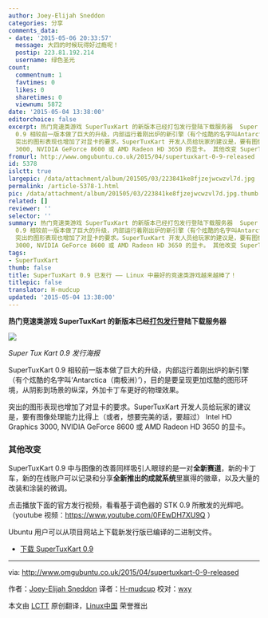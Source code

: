 ```yaml
---
author: Joey-Elijah Sneddon
categories: 分享
comments_data:
- date: '2015-05-06 20:33:57'
  message: 大四的时候玩得好过瘾呢！
  postip: 223.81.192.214
  username: 绿色圣光
count:
  commentnum: 1
  favtimes: 0
  likes: 0
  sharetimes: 0
  viewnum: 5872
date: '2015-05-04 13:38:00'
editorchoice: false
excerpt: 热门竞速类游戏 SuperTuxKart 的新版本已经打包发行登陆下载服务器  Super Tux Kart 0.9 发行海报 SuperTuxKart
  0.9 相较前一版本做了巨大的升级，内部运行着刚出炉的新引擎（有个炫酷的名字叫Antarctica（南极洲）），目的是要呈现更加炫酷的图形环境，从阴影到场景的纵深，外加卡丁车更好的物理效果。
  突出的图形表现也增加了对显卡的要求。SuperTuxKart 开发人员给玩家的建议是，要有图像处理能力比得上（或者，想要完美的话，要超过） Intel HD Graphics
  3000, NVIDIA GeForce 8600 或 AMD Radeon HD 3650 的显卡。 其他改变 SuperTux
fromurl: http://www.omgubuntu.co.uk/2015/04/supertuxkart-0-9-released
id: 5378
islctt: true
largepic: /data/attachment/album/201505/03/223841ke8fjzejwcwzvl7d.jpg
permalink: /article-5378-1.html
pic: /data/attachment/album/201505/03/223841ke8fjzejwcwzvl7d.jpg.thumb.jpg
related: []
reviewer: ''
selector: ''
summary: 热门竞速类游戏 SuperTuxKart 的新版本已经打包发行登陆下载服务器  Super Tux Kart 0.9 发行海报 SuperTuxKart
  0.9 相较前一版本做了巨大的升级，内部运行着刚出炉的新引擎（有个炫酷的名字叫Antarctica（南极洲）），目的是要呈现更加炫酷的图形环境，从阴影到场景的纵深，外加卡丁车更好的物理效果。
  突出的图形表现也增加了对显卡的要求。SuperTuxKart 开发人员给玩家的建议是，要有图像处理能力比得上（或者，想要完美的话，要超过） Intel HD Graphics
  3000, NVIDIA GeForce 8600 或 AMD Radeon HD 3650 的显卡。 其他改变 SuperTux
tags:
- SuperTuxKart
thumb: false
title: SuperTuxKart 0.9 已发行 —— Linux 中最好的竞速类游戏越来越棒了！
titlepic: false
translator: H-mudcup
updated: '2015-05-04 13:38:00'
---
```


**热门竞速类游戏 SuperTuxKart 的新版本已经[打包发行](http://supertuxkart.blogspot.co.uk/2015/04/supertuxkart-09-released.html)登陆下载服务器**


![](/data/attachment/album/201505/03/223841ke8fjzejwcwzvl7d.jpg)


*Super Tux Kart 0.9 发行海报*


SuperTuxKart 0.9 相较前一版本做了巨大的升级，内部运行着刚出炉的新引擎（有个炫酷的名字叫‘Antarctica（南极洲）’），目的是要呈现更加炫酷的图形环境，从阴影到场景的纵深，外加卡丁车更好的物理效果。


突出的图形表现也增加了对显卡的要求。SuperTuxKart 开发人员给玩家的建议是，要有图像处理能力比得上（或者，想要完美的话，要超过） Intel HD Graphics 3000, NVIDIA GeForce 8600 或 AMD Radeon HD 3650 的显卡。


### 其他改变


SuperTuxKart 0.9 中与图像的改善同样吸引人眼球的是一对**全新赛道**，新的卡丁车，新的在线账户可以记录和分享**全新推出的成就系统**里赢得的徽章，以及大量的改装和涂装的微调。


点击播放下面的官方发行视频，看看基于调色器的 STK 0.9 所散发的光辉吧。（youtube 视频：<https://www.youtube.com/0FEwDH7XU9Q> ）


Ubuntu 用户可以从项目网站上下载新发行版已编译的二进制文件。


* [下载 SuperTuxKart 0.9](http://supertuxkart.sourceforge.net/Downloads)




---


via: <http://www.omgubuntu.co.uk/2015/04/supertuxkart-0-9-released>


作者：[Joey-Elijah Sneddon](https://plus.google.com/117485690627814051450/?rel=author) 译者：[H-mudcup](https://github.com/H-mudcup) 校对：[wxy](https://github.com/wxy)


本文由 [LCTT](https://github.com/LCTT/TranslateProject) 原创翻译，[Linux中国](http://linux.cn/) 荣誉推出